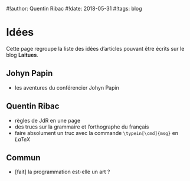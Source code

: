 #!author: Quentin Ribac
#!date: 2018-05-31
#!tags: blog

# Idées
Cette page regroupe la liste des idées d’articles pouvant être écrits sur le blog **Laitues**.

## Johyn Papin
* les aventures du conférencier Johyn Papin

## Quentin Ribac
* règles de JdR en une page
* des trucs sur la grammaire et l’orthographe du français
* faire absolument un truc avec la commande `\typein[\cmd]{msg}` en *LaTeX*

## Commun
* [fait] la programmation est-elle un art ?
